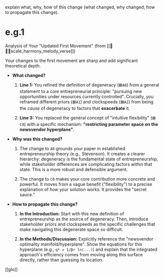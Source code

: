 explain what, why, how of this change (what changed, why changed, how to propagate this change).

# e.g.1

Analysis of Your "Updated First Movement" (from [[🎹🎼🎶scale_harmony_melody_verse]])

Your changes to the first movement are sharp and add significant theoretical depth.

- **What changed?**
    
    1. **Line 1:** You refined the definition of degeneracy (`🟪A0`) from a general statement to a core entrepreneurial principle: "pursuing new opportunities under resources currently controlled". Crucially, you reframed different priors (`🟪A1`) and clockspeeds (`🟪A2`) from being the _cause_ of degeneracy to factors that **exacerbate** it.
        
    2. **Line 3:** You replaced the general concept of "intuitive flexibility" (`🟥C0`) with a specific mechanism: **"restricting parameter space on the newsvendor hyperplane"**.
        
- **Why was this changed?**
    
    1. The change to `A0` grounds your paper in established entrepreneurship theory (e.g., Stevenson). It creates a clearer hierarchy: degeneracy is the fundamental state of entrepreneurship, while stakeholder differences are complicating factors within that state. This is a more robust and defensible argument.
        
    2. The change to `C0` makes your core contribution more concrete and powerful. It moves from a vague benefit ("flexibility") to a precise explanation of _how_ your solution works. It provides the "secret sauce."
        
- **How to propagate this change?**
    
    1. **In the Introduction:** Start with this new definition of entrepreneurship as the source of degeneracy. Then, introduce stakeholder priors and clockspeeds as the specific challenges that make navigating this degenerate space so difficult.
        
    2. **In the Methods/Discussion:** Explicitly reference the "newsvendor optimality manifold/hyperplane". Show the equations for this hyperplane (e.g., `q* = 1/βr ln(...)`) and explain that the integrated approach's efficiency comes from moving along this surface directly, rather than guessing its location.

[[glo]]